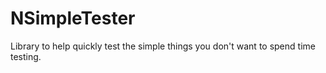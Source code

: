 # NSimpleTester
Library to help quickly test the simple things you don't want to spend time testing.
